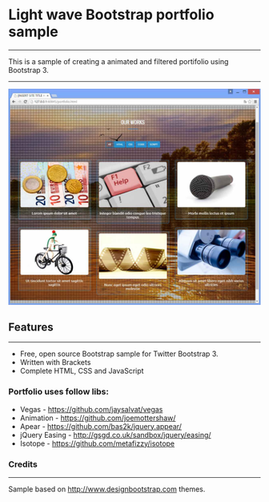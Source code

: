 # Light wave Bootstrap portfolio sample
---

This is a sample of creating a animated and filtered portifolio using Bootstrap 3.

----

![Screenshot](https://raw.githubusercontent.com/acbarbosa1964/light-wave-bootstrap-portfolio-sample/master/screenshot/screenshot.jpg)

## Features
---

- Free, open source Bootstrap sample for Twitter Bootstrap 3.
- Written with Brackets
- Complete HTML, CSS and JavaScript

### Portfolio uses follow libs:

- Vegas - https://github.com/jaysalvat/vegas
- Animation - https://github.com/joemottershaw/
- Apear - https://github.com/bas2k/jquery.appear/
- jQuery Easing - http://gsgd.co.uk/sandbox/jquery/easing/
- Isotope - https://github.com/metafizzy/isotope

### Credits
---

Sample based on http://www.designbootstrap.com themes.
